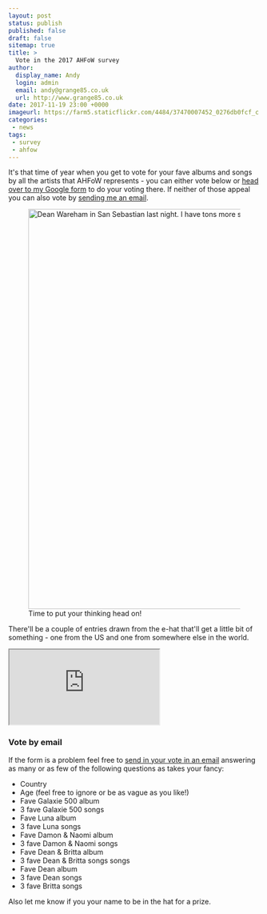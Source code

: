 ```yaml
---
layout: post
status: publish
published: false
draft: false
sitemap: true
title: >
  Vote in the 2017 AHFoW survey
author:
  display_name: Andy
  login: admin
  email: andy@grange85.co.uk
  url: http://www.grange85.co.uk
date: 2017-11-19 23:00 +0000
imageurl: https://farm5.staticflickr.com/4484/37470007452_0276db0fcf_c.jpg
categories:
 - news
tags:
 - survey
 - ahfow
---
```

<p class="lead">It's that time of year when you get to vote for your fave albums and songs by all the artists that AHFoW represents - you can either vote below or <a href="https://goo.gl/forms/iJQ0863tY23lfIi62">head over to my Google form</a> to do your voting there. If neither of those appeal you can also vote by <a href="#votebyemail">sending me an email</a>.</p>

<figure><a data-flickr-embed="true"  href="https://www.flickr.com/photos/grange85/37470007452/" title="Dean Wareham in San Sebastian last night. I have tons more snaps but will probably stop now … until tomorrow #luna"><img src="https://farm5.staticflickr.com/4484/37470007452_0276db0fcf_c.jpg" width="800" height="800" alt="Dean Wareham in San Sebastian last night. I have tons more snaps but will probably stop now … until tomorrow #luna"></a><script async src="//embedr.flickr.com/assets/client-code.js" charset="utf-8"></script><figcaption>Time to put your thinking head on!</figcaption></figure>

<p>There'll be a couple of entries drawn from the e-hat that'll get a little bit of something - one from the US and one from somewhere else in the world.</p>

<div class="embed-responsive embed-responsive-4by3">
<iframe class="embed-responsive-item" src="https://docs.google.com/forms/d/e/1FAIpQLSeOkcH5BaMb38zxkUVk71KUVF_fP-x-mOc6DxC954VUjrtcWA/viewform?embedded=true" allowfullscreen>Loading...</iframe>
</div>

<h3 id="votebyemail">Vote by email</h3>
<p>If the form is a problem feel free to <a href="mailto:andy@fullofiwshes.co.uk">send in your vote in an email</a> answering as many or as few of the following questions as takes your fancy:</p>

<ul>
	<li>Country</li>
	<li>Age (feel free to ignore or be as vague as you like!)</li>
	<li>Fave Galaxie 500 album</li>
	<li>3 fave Galaxie 500 songs</li>
	<li>Fave Luna album</li>
	<li>3 fave Luna songs</li>
	<li>Fave Damon & Naomi album</li>
	<li>3 fave Damon & Naomi songs</li>
	<li>Fave Dean & Britta album</li>
	<li>3 fave Dean & Britta songs songs</li>
	<li>Fave Dean album</li>
	<li>3 fave Dean songs</li>
	<li>3 fave Britta songs</li>
</ul>
<p>Also let me know if you your name to be in the hat for a prize.</p>

